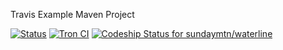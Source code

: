 Travis Example Maven Project

[![Status](https://travis-ci.org/sundaymtn/waterline.png)](https://travis-ci.org/sundaymtn/waterline)
[![Tron CI](http://tron-ci.herokuapp.com/static/tron_small.png)](http://tron-ci.herokuapp.com/jobs/3018472/)
[ ![Codeship Status for sundaymtn/waterline](https://codeship.io/projects/9c1a0df0-2170-0132-b28a-0a239f0375af/status)](https://codeship.io/projects/36240)